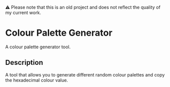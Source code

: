 ⚠️ Please note that this is an old project and does not reflect the quality of my current work.

# Colour Palette Generator

A colour palette generator tool.

## Description

A tool that allows you to generate different random colour palettes and copy the hexadecimal colour value.

